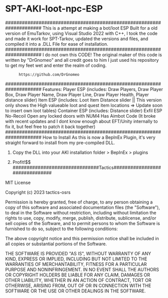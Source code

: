 # SPT-AKI-loot-npc-ESP
#####################################################################
This is a attempt at making a bot/loot ESP Built for a old version 
of EmuTarkov, using Visual Studio 2022 with C++, I took the code and made it work for SPT-Tarkov, updated the versions and files, and compiled it into a .DLL File for ease of installation.
#####################################################################
I do not own this CODE! The original maker of this code is written
by "DrGnomeo" and all credit goes to him I just used his repository to
get my feet wet and enter the realm of coding.

 		  https://github.com/DrGnomeo

#####################################################################
Features:
Player ESP (includes: Draw Players, Draw Player Box, Draw Player Name, Draw Player Line, Draw Player Health, Player distance slider)
Item ESP (includes: Loot Item Distance slider || This version only shows the High valueable loot and quest item locations => Update soon to insert own loot tables)
Container ESP (includes: Distance slider)
Exfil ESP
No-Recoil
Open any locked doors with NUM4
Has Aimbot Code (It broke with recent updates and I dont know enough about EFT/Unity internally to fix it, but feel free to patch it back together)
#####################################################################
How to Install
As this is now a BepInEx Plugin, it's very straight forward to install from my pre-compiled DLL.

1. Copy the DLL into your AKI installation folder > BepInEx > plugins 

2. Profit!$$
###############################Tactics###############################

MIT License

Copyright (c) 2023 tactics-osrs

Permission is hereby granted, free of charge, to any person obtaining a copy
of this software and associated documentation files (the "Software"), to deal
in the Software without restriction, including without limitation the rights
to use, copy, modify, merge, publish, distribute, sublicense, and/or sell
copies of the Software, and to permit persons to whom the Software is
furnished to do so, subject to the following conditions:

The above copyright notice and this permission notice shall be included in all
copies or substantial portions of the Software.

THE SOFTWARE IS PROVIDED "AS IS", WITHOUT WARRANTY OF ANY KIND, EXPRESS OR
IMPLIED, INCLUDING BUT NOT LIMITED TO THE WARRANTIES OF MERCHANTABILITY,
FITNESS FOR A PARTICULAR PURPOSE AND NONINFRINGEMENT. IN NO EVENT SHALL THE
AUTHORS OR COPYRIGHT HOLDERS BE LIABLE FOR ANY CLAIM, DAMAGES OR OTHER
LIABILITY, WHETHER IN AN ACTION OF CONTRACT, TORT OR OTHERWISE, ARISING FROM,
OUT OF OR IN CONNECTION WITH THE SOFTWARE OR THE USE OR OTHER DEALINGS IN THE
SOFTWARE.
